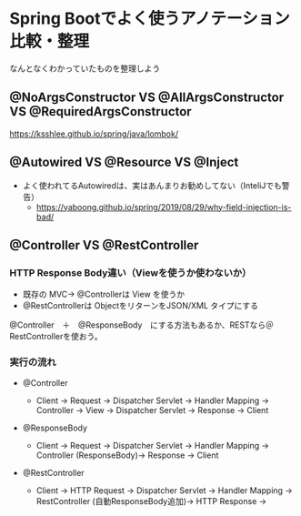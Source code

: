 # Spring Bootでよく使うアノテーション比較・整理

なんとなくわかっていたものを整理しよう

## @NoArgsConstructor VS @AllArgsConstructor VS @RequiredArgsConstructor 

https://ksshlee.github.io/spring/java/lombok/
<!--
Lombok을 사용하면 생성자도 자동으로 생성할 수 있습니다. 
@NoArgsConstructor 어노테이션은 파라미터가 없는 기본 생성자를 생성해주고, 
@AllArgsConstructor 어노테이션은 모든 필드 값을 파라미터로 받는 생성자를 만들어줍니다. 마지막으로 
@RequiredArgsConstructor 어노테이션은 final이나 @NonNull인 필드 값만 파라미터로 받는 생성자를 만들어줍니다.


@NoArgsConstructorPermalink
parameter가 없는 기본 생성자를 생성해준다.
AccessLevel을 통하여 접근제한자를 지정할수 있다.
권장 사용법Permalink
@NoArgsConstructor(access = AccessLevel.PROTECTED)를 사용하여 객체 생성시 안전성을 보장해주는것을 권장한다.
기본 생성자를 public(default)로 열어두면 안전성이 심각하게 저하된다.
@RequiredArgsConstructor (사용 금지 권장)Permalink
final 혹은 @NonNull인 변수만 parameter로 받는 생성자를 생성해준다.
AccessLevel을 통하여 접근제한자를 지정할수 있다.

```java
@NoArgsConstructor
@RequiredArgsConstructor
@AllArgsConstructor
public class User {
  private Long id;
  @NonNull
  private String username;
  @NonNull
  private String password;
  private int[] scores;
}
```


```java
public static class User{
  private String pwd;
  private String id;

  @Builder
  public User(String pwd, String id){
    this.pwd = pwd;
    this.id = id;
  }
}

User user = User.builder().pwd("userPwd").id("userId").build();
```
--> 

## @Autowired VS @Resource VS @Inject

* よく使われてるAutowiredは、実はあんまりお勧めしてない（InteliJでも警告）
   * https://yaboong.github.io/spring/2019/08/29/why-field-injection-is-bad/
<!--
@Autowired VS @Resource VS @Inject
앞서 확인했던 내용을 하나의 표로 정리하면 다음과 같습니다.

 @Inject과 @Autowired는 서로 대체가 가능한데 무슨 차이점이 있을까요??

먼저 @Inject은 Java에서 지원하고 @Autowired는 SpringFramwork에서 지원을 합니다.

두 애너테이션의  FQCN (fully Qualified Class Name)을 보면 바로 아실 겁니다.

@Inject : javax.inject.Inject 

@Autowired : org.springframework.beans.factory.annotation.Autowired

그래서 @Inject은 Spring에 종속적이지 않은 애너테이션이고, @Autowired는 Spring에서만 사용 가능합니다.

 

추가적으로 @Inject은 nullable 하게 만들 수가 없습니다. 무조건 빈을 주입받아야 하고 해당하는 빈이 없다면 에러가 발생합니다. (Spring 4.xxx , Java 8 이상 일 경우 Optional을 사용해서 할 순 있지만 애너테이션 자체에서 사용 가능한 속성은 없습니다.)

그러나 @Autowired은 @Autowired (required = false)와 같이 선언하면 참조 변수에 빈을 주입하지 못해도 에러가 발생하지 않고 null로 처리됩니다. 


 	@Autowired	@Resource	@Inject
의존성
주입순서	타입 -> 이름	이름 -> 타입	타입 -> 이름
빈 지정
방법	1. @Qualifier("빈 이름")
2. @Primary 사용	@Resource(name="빈 이름")	1. @Qualifier("빈 이름")
2. @Primary 사용
3. @Named(value="빈 이름")
Nullable	required=false 속성 사용	X	X
비고	SpringFramwork
안에서만 사용 가능	Java 9 이후로 삭제	특정 프레임워크에
종속적이지 않음
 

지금까지 각 애너테이션에 대해서 알아보았습니다.

개인적인 견해로는 @Resource는 사용하지 않는 것이 좋을 것 같습니다.

저는 @Autowired를 선호하는데 Spring으로 프로젝트를 진행하다가 중간에 프레임워크를 바꾸는 경우는 거의 없을 것 같고, Java언어로 웹 개발하는데 Spring을 안 쓰는 경우도 좀 드물 것 같네요.

그리고 사실 처음부터 @Autowired를 써왔어서 이게 제일 편하기도 합니다.~

@Autowired와 @Inject은 각자의 주관에 따라 사용을 하시면 될 것 같습니다.

-->


## @Controller VS @RestController



### HTTP Response Body違い（Viewを使うか使わないか）

* 既存の MVC→ @Controllerは View を使うか
* @RestControllerは ObjectをリターンをJSON/XML タイプにする

@Controller　＋　@ResponseBody　にする方法もあるか、RESTなら＠RestControllerを使おう。


### 実行の流れ

* @Controller
  * Client -> Request -> Dispatcher Servlet -> Handler Mapping -> Controller -> View -> Dispatcher Servlet -> Response -> Client 

* @ResponseBody
  * Client -> Request -> Dispatcher Servlet -> Handler Mapping -> Controller (ResponseBody)-> Response -> Client 

* @RestController
  * Client -> HTTP Request -> Dispatcher Servlet -> Handler Mapping -> RestController (自動ResponseBody追加)-> HTTP Response -> 

